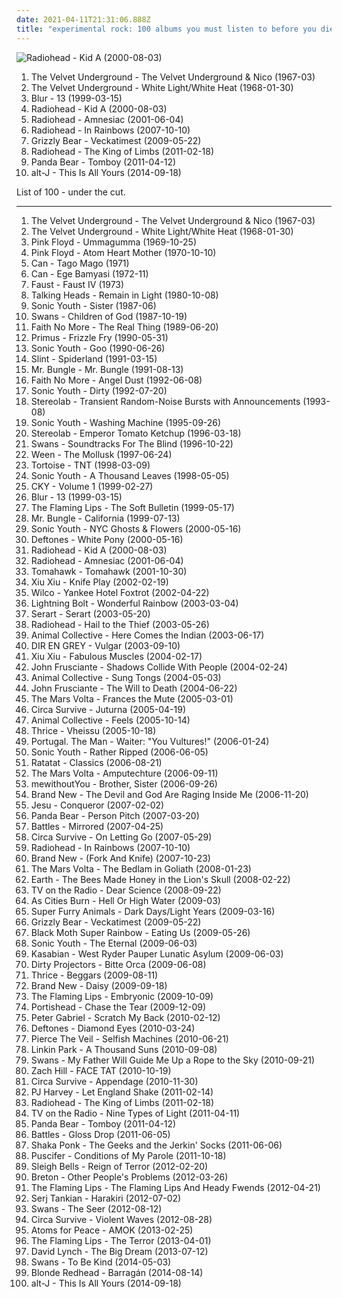 ```yaml
---
date: 2021-04-11T21:31:06.888Z
title: "experimental rock: 100 albums you must listen to before you die"
---
```

![Radiohead - Kid A (2000-08-03)](http://coverartarchive.org/release/b13f061a-bd3c-3aaf-9a60-64a0c6f7aee5/2563832918-500.jpg "Radiohead - Kid A (2000-08-03)")
<ol class="albums">
<li data-cover="http://coverartarchive.org/release/e2820d3f-bf0f-440f-b327-0a9c32e280d8/11733996765-500.jpg" data-tags="60s, rock, classic rock" role="button">The Velvet Underground - The Velvet Underground & Nico (1967-03)</li>
<li data-cover="http://coverartarchive.org/release/cad3294a-3ea9-3e0e-a426-fe9862571e34/15465460977-500.jpg" data-tags="proto-punk, 60s, rock, noise rock" role="button">The Velvet Underground - White Light/White Heat (1968-01-30)</li>
<li data-cover="http://coverartarchive.org/release/16a2fa8b-480e-3d58-8c42-684b9bec1493/7940071006-500.jpg" data-tags="britpop" role="button">Blur - 13 (1999-03-15)</li>
<li data-cover="http://coverartarchive.org/release/b13f061a-bd3c-3aaf-9a60-64a0c6f7aee5/2563832918-500.jpg" data-tags="electronic, alternative, experimental" role="button">Radiohead - Kid A (2000-08-03)</li>
<li data-cover="http://coverartarchive.org/release/d3f9b159-8eeb-4820-a258-19cc1ebfc770/7629533443-500.jpg" data-tags="alternative, electronic, experimental" role="button">Radiohead - Amnesiac (2001-06-04)</li>
<li data-cover="http://coverartarchive.org/release/ea92a194-2d60-35c7-9d56-0e1dba20cd45/8141643246-500.jpg" data-tags="alternative, alternative rock" role="button">Radiohead - In Rainbows (2007-10-10)</li>
<li data-cover="http://coverartarchive.org/release/5d7797f1-7efc-350e-8d1f-71c5229502e0/2276646471-500.jpg" data-tags="indie rock" role="button">Grizzly Bear - Veckatimest (2009-05-22)</li>
<li data-cover="http://coverartarchive.org/release/5c545925-f48c-3d5b-b448-23a25f9ec048/5554295701-500.jpg" data-tags="electronic, experimental, alternative" role="button">Radiohead - The King of Limbs (2011-02-18)</li>
<li data-cover="http://coverartarchive.org/release/8d5b56e7-7412-4724-9407-039e64ecd014/13800964524-500.jpg" data-tags="indie, experimental, experimental rock, paw tracks" role="button">Panda Bear - Tomboy (2011-04-12)</li>
<li data-cover="http://coverartarchive.org/release/8f88b648-658c-4419-9d15-138c9d6d40c1/7480709015-500.jpg" data-tags="electronic, indie, 2010s" role="button">alt-J - This Is All Yours (2014-09-18)</li>
</ol>
List of 100 - under the cut.
<!-- more -->

_________________

<ol class="albums">
<li data-cover="http://coverartarchive.org/release/e2820d3f-bf0f-440f-b327-0a9c32e280d8/11733996765-500.jpg" data-tags="60s, rock, classic rock" role="button">
The Velvet Underground - The Velvet Underground & Nico (1967-03)
</li>
<li data-cover="http://coverartarchive.org/release/cad3294a-3ea9-3e0e-a426-fe9862571e34/15465460977-500.jpg" data-tags="proto-punk, 60s, rock, noise rock" role="button">
The Velvet Underground - White Light/White Heat (1968-01-30)
</li>
<li data-cover="http://coverartarchive.org/release/53e9678a-90dd-3c32-8d28-1584b612f95f/9839280602-500.jpg" data-tags="psychedelic rock, progressive rock" role="button">
Pink Floyd - Ummagumma (1969-10-25)
</li>
<li data-cover="http://coverartarchive.org/release/99bb4f7c-753f-34bf-bf10-71ce81a7db3e/14225359048-500.jpg" data-tags="progressive rock" role="button">
Pink Floyd - Atom Heart Mother (1970-10-10)
</li>
<li data-cover="http://coverartarchive.org/release/c2d5e8d7-11e7-44db-bcb6-6c255a750c22/15593016402-500.jpg" data-tags="krautrock" role="button">
Can - Tago Mago (1971)
</li>
<li data-cover="https://img.discogs.com/40seZoe7982TiFPmA7C__89JEZE=/fit-in/227x222/filters:strip_icc():format(jpeg):mode_rgb():quality(90)/discogs-images/R-2220546-1311101202.jpeg.jpg" data-tags="krautrock" role="button">
Can - Ege Bamyasi (1972-11)
</li>
<li data-cover="http://coverartarchive.org/release/8397e602-0d10-4f6e-a6c3-2db7cd97f7e8/10060657210-500.jpg" data-tags="krautrock" role="button">
Faust - Faust IV (1973)
</li>
<li data-cover="https://via.placeholder.com/450" data-tags="new wave" role="button">
Talking Heads - Remain in Light (1980-10-08)
</li>
<li data-cover="https://via.placeholder.com/450" data-tags="alternative rock" role="button">
Sonic Youth - Sister (1987-06)
</li>
<li data-cover="http://coverartarchive.org/release/06bacf92-484b-3b01-aceb-2d3f255f0971/27317292861-500.jpg" data-tags="post-punk, industrial" role="button">
Swans - Children of God (1987-10-19)
</li>
<li data-cover="http://coverartarchive.org/release/bdc6f2fe-cc88-3bdc-93f9-4c69d1f94d64/9560736864-500.jpg" data-tags="alternative metal, alternative rock, rock" role="button">
Faith No More - The Real Thing (1989-06-20)
</li>
<li data-cover="https://img.discogs.com/YqqCs70buzegtoFW7myFLVnsQ8U=/fit-in/600x607/filters:strip_icc():format(jpeg):mode_rgb():quality(90)/discogs-images/R-3000806-1508266484-8892.jpeg.jpg" data-tags="funk metal" role="button">
Primus - Frizzle Fry (1990-05-31)
</li>
<li data-cover="http://coverartarchive.org/release/1123137a-295d-4c19-9dad-76ea01bc656a/28314714742-500.jpg" data-tags="90s" role="button">
Sonic Youth - Goo (1990-06-26)
</li>
<li data-cover="http://coverartarchive.org/release/a16b871f-3b71-3bb0-9a9d-798b513a4fc0/11175324617-500.jpg" data-tags="post-rock, math rock" role="button">
Slint - Spiderland (1991-03-15)
</li>
<li data-cover="https://img.discogs.com/HJT94iGkU8e2ZxaB2qa_BtPI39w=/fit-in/600x602/filters:strip_icc():format(jpeg):mode_rgb():quality(90)/discogs-images/R-893051-1170005593.jpeg.jpg" data-tags="experimental" role="button">
Mr. Bungle - Mr. Bungle (1991-08-13)
</li>
<li data-cover="http://coverartarchive.org/release/9a25698c-bf29-3297-a05f-80f68c736e14/25332108545-500.jpg" data-tags="alternative rock, rock, alternative metal" role="button">
Faith No More - Angel Dust (1992-06-08)
</li>
<li data-cover="http://coverartarchive.org/release/c8c59a0a-5464-4eac-8251-5cfa102de5ac/15872226838-500.jpg" data-tags="alternative, 90s, alternative rock" role="button">
Sonic Youth - Dirty (1992-07-20)
</li>
<li data-cover="https://img.discogs.com/ZnjYO2nVvUYeoMhGVzSn0PcUmWA=/fit-in/600x600/filters:strip_icc():format(jpeg):mode_rgb():quality(90)/discogs-images/R-69224-1539685002-6815.jpeg.jpg" data-tags="post-rock" role="button">
Stereolab - Transient Random-Noise Bursts with Announcements (1993-08)
</li>
<li data-cover="http://coverartarchive.org/release/67d93077-86df-3813-b002-101fa84ceb0e/9707018811-500.jpg" data-tags="alternative, alternative rock, rock, 90s" role="button">
Sonic Youth - Washing Machine (1995-09-26)
</li>
<li data-cover="https://img.discogs.com/4HkJGrtDwv0XVzjdnvH6ZADsIWc=/fit-in/600x537/filters:strip_icc():format(jpeg):mode_rgb():quality(90)/discogs-images/R-3327885-1325950798.jpeg.jpg" data-tags="electronic, experimental" role="button">
Stereolab - Emperor Tomato Ketchup (1996-03-18)
</li>
<li data-cover="http://coverartarchive.org/release/4e3e2b8a-adfb-3690-b0c3-03b78205049d/1958490670-500.jpg" data-tags="post-rock" role="button">
Swans - Soundtracks For The Blind (1996-10-22)
</li>
<li data-cover="http://coverartarchive.org/release/8e13940f-65ba-30f5-834d-f3692d21688a/22395044342-500.jpg" data-tags="nautical, alternative" role="button">
Ween - The Mollusk (1997-06-24)
</li>
<li data-cover="http://coverartarchive.org/release/db2b85d1-912d-3965-bd5e-7c9dc18e2af1/22029271309-500.jpg" data-tags="post-rock" role="button">
Tortoise - TNT (1998-03-09)
</li>
<li data-cover="https://img.discogs.com/qeSNS31G6vJ758RVSQm4W6ho6nI=/fit-in/439x380/filters:strip_icc():format(jpeg):mode_rgb():quality(90)/discogs-images/R-4879756-1378290331-3017.jpeg.jpg" data-tags="experimental, alternative" role="button">
Sonic Youth - A Thousand Leaves (1998-05-05)
</li>
<li data-cover="http://coverartarchive.org/release/70315537-2635-469c-bba6-267731b794ae/2968759370-500.jpg" data-tags="alternative metal" role="button">
CKY - Volume 1 (1999-02-27)
</li>
<li data-cover="http://coverartarchive.org/release/16a2fa8b-480e-3d58-8c42-684b9bec1493/7940071006-500.jpg" data-tags="britpop" role="button">
Blur - 13 (1999-03-15)
</li>
<li data-cover="http://coverartarchive.org/release/58e26176-9898-4a7e-837f-fcb221f1dfc1/21047497043-500.jpg" data-tags="indie, 90s, alternative, rock" role="button">
The Flaming Lips - The Soft Bulletin (1999-05-17)
</li>
<li data-cover="https://img.discogs.com/2IA5yrIj8GHvH5q6RKsJmqdUnkc=/fit-in/400x400/filters:strip_icc():format(jpeg):mode_rgb():quality(90)/discogs-images/R-3592559-1336582958-8440.jpeg.jpg" data-tags="experimental, avant-garde, mike patton" role="button">
Mr. Bungle - California (1999-07-13)
</li>
<li data-cover="http://coverartarchive.org/release/e874cafd-1266-4627-962b-3011feb70f0f/7678581820-500.jpg" data-tags="experimental, experimental rock, 00s" role="button">
Sonic Youth - NYC Ghosts & Flowers (2000-05-16)
</li>
<li data-cover="http://coverartarchive.org/release/c7e82aec-f36b-45ef-9eb6-0721825b210b/1295812381-500.jpg" data-tags="alternative metal, nu metal" role="button">
Deftones - White Pony (2000-05-16)
</li>
<li data-cover="http://coverartarchive.org/release/b13f061a-bd3c-3aaf-9a60-64a0c6f7aee5/2563832918-500.jpg" data-tags="electronic, alternative, experimental" role="button">
Radiohead - Kid A (2000-08-03)
</li>
<li data-cover="http://coverartarchive.org/release/d3f9b159-8eeb-4820-a258-19cc1ebfc770/7629533443-500.jpg" data-tags="alternative, electronic, experimental" role="button">
Radiohead - Amnesiac (2001-06-04)
</li>
<li data-cover="http://coverartarchive.org/release/f41aae5a-e03c-4a96-9744-5ab424eb8a9f/8126983412-500.jpg" data-tags="mike patton, experimental" role="button">
Tomahawk - Tomahawk (2001-10-30)
</li>
<li data-cover="https://img.discogs.com/_OtoSqYCltIa6c55GSK0SNGDCCM=/fit-in/595x600/filters:strip_icc():format(jpeg):mode_rgb():quality(90)/discogs-images/R-339496-1326052398.jpeg.jpg" data-tags="00s" role="button">
Xiu Xiu - Knife Play (2002-02-19)
</li>
<li data-cover="http://coverartarchive.org/release/667f92d8-2ea5-49fd-914b-54f955622ea9/3636036495-500.jpg" data-tags="indie, alt-country" role="button">
Wilco - Yankee Hotel Foxtrot (2002-04-22)
</li>
<li data-cover="http://coverartarchive.org/release/f626b8d5-67a6-4bc7-82cd-4a0c24c8ed5d/11799177283-500.jpg" data-tags="noise rock" role="button">
Lightning Bolt - Wonderful Rainbow (2003-03-04)
</li>
<li data-cover="http://coverartarchive.org/release/e5acb0c3-3a10-48b8-ade0-62d9db1a947b/15138234429-500.jpg" data-tags="experimental rock" role="button">
Serart - Serart (2003-05-20)
</li>
<li data-cover="http://coverartarchive.org/release/60f36c0c-cdcc-34e5-a055-bc3c1843140d/6496042557-500.jpg" data-tags="alternative rock, alternative" role="button">
Radiohead - Hail to the Thief (2003-05-26)
</li>
<li data-cover="http://coverartarchive.org/release/0afd8fd7-88b3-3711-ab11-82aa194efccc/26369390980-500.jpg" data-tags="experimental" role="button">
Animal Collective - Here Comes the Indian (2003-06-17)
</li>
<li data-cover="http://coverartarchive.org/release/0ddfef9a-16d2-3f43-94bf-5e5efdb13883/7454535329-500.jpg" data-tags="j-rock" role="button">
DIR EN GREY - Vulgar (2003-09-10)
</li>
<li data-cover="http://coverartarchive.org/release/40ea02cf-77ee-43e7-89c3-ab54f759c078/5619297237-500.jpg" data-tags="experimental" role="button">
Xiu Xiu - Fabulous Muscles (2004-02-17)
</li>
<li data-cover="http://coverartarchive.org/release/0c18d5dd-3e3d-459c-b647-80734819d072/20451673315-500.jpg" data-tags="alternative, experimental" role="button">
John Frusciante - Shadows Collide With People (2004-02-24)
</li>
<li data-cover="https://img.discogs.com/LxqTF7K3WEFBZ473ePXhsZJMETU=/fit-in/600x376/filters:strip_icc():format(jpeg):mode_rgb():quality(90)/discogs-images/R-4949202-1591655609-3083.jpeg.jpg" data-tags="experimental, freak folk" role="button">
Animal Collective - Sung Tongs (2004-05-03)
</li>
<li data-cover="https://img.discogs.com/z2S_5gHnOplgRW32RtYNqoGmf-g=/fit-in/250x250/filters:strip_icc():format(jpeg):mode_rgb():quality(90)/discogs-images/R-4188253-1358358245-1790.jpeg.jpg" data-tags="alternative" role="button">
John Frusciante - The Will to Death (2004-06-22)
</li>
<li data-cover="http://coverartarchive.org/release/95973de7-ddf0-3322-81ea-9f636175bd79/16361971618-500.jpg" data-tags="progressive rock" role="button">
The Mars Volta - Frances the Mute (2005-03-01)
</li>
<li data-cover="http://coverartarchive.org/release/a3dcaa6b-071e-3d43-b4c7-3e7d852a257e/8355151197-500.jpg" data-tags="alternative rock, experimental, indie" role="button">
Circa Survive - Juturna (2005-04-19)
</li>
<li data-cover="http://coverartarchive.org/release/f5d8fc0b-f20d-3e74-85ae-b9e124bf8d25/20324224572-500.jpg" data-tags="experimental, indie" role="button">
Animal Collective - Feels (2005-10-14)
</li>
<li data-cover="http://coverartarchive.org/release/8cc658aa-5ded-44e9-8a24-4e50fa0425ae/18280581390-500.jpg" data-tags="post-hardcore" role="button">
Thrice - Vheissu (2005-10-18)
</li>
<li data-cover="https://img.discogs.com/6nuwcGMaAmQDKLnqV-m5Vi0QVpQ=/fit-in/600x593/filters:strip_icc():format(jpeg):mode_rgb():quality(90)/discogs-images/R-748314-1452143673-5932.jpeg.jpg" data-tags="indie, experimental, indie rock" role="button">
Portugal. The Man - Waiter: "You Vultures!" (2006-01-24)
</li>
<li data-cover="https://img.discogs.com/w7C3d8OHmFjsMS3t3Tvx8WQSFRo=/fit-in/400x391/filters:strip_icc():format(jpeg):mode_rgb():quality(90)/discogs-images/R-5119480-1385028132-2136.jpeg.jpg" data-tags="alternative rock" role="button">
Sonic Youth - Rather Ripped (2006-06-05)
</li>
<li data-cover="http://coverartarchive.org/release/2a44e673-1ebb-3215-a2be-86f7f1f1f8b2/10132312693-500.jpg" data-tags="electronic" role="button">
Ratatat - Classics (2006-08-21)
</li>
<li data-cover="https://via.placeholder.com/450" data-tags="progressive rock" role="button">
The Mars Volta - Amputechture (2006-09-11)
</li>
<li data-cover="http://coverartarchive.org/release/5ce948fc-a995-4c62-8f00-3f5db5700341/4889935052-500.jpg" data-tags="indie rock" role="button">
mewithoutYou - Brother, Sister (2006-09-26)
</li>
<li data-cover="http://coverartarchive.org/release/c9294302-9589-4859-a0ed-d82c65b017db/4724008040-500.jpg" data-tags="alternative rock, alternative" role="button">
Brand New - The Devil and God Are Raging Inside Me (2006-11-20)
</li>
<li data-cover="http://coverartarchive.org/release/3a99332d-e326-46d6-acdc-f9935bdb9efb/26240956893-500.jpg" data-tags="post-rock, shoegaze, drone, experimental" role="button">
Jesu - Conqueror (2007-02-02)
</li>
<li data-cover="http://coverartarchive.org/release/d40165ac-a2c9-4ab7-9844-b643106a5a9b/13817952025-500.jpg" data-tags="experimental, indie" role="button">
Panda Bear - Person Pitch (2007-03-20)
</li>
<li data-cover="http://coverartarchive.org/release/bd32dcd0-5a09-4725-97ed-5918f55ee356/11318478591-500.jpg" data-tags="math rock" role="button">
Battles - Mirrored (2007-04-25)
</li>
<li data-cover="http://coverartarchive.org/release/e12d6912-2309-4fbc-8d98-9a67c2cca307/8355143858-500.jpg" data-tags="indie, emo, experimental" role="button">
Circa Survive - On Letting Go (2007-05-29)
</li>
<li data-cover="http://coverartarchive.org/release/ea92a194-2d60-35c7-9d56-0e1dba20cd45/8141643246-500.jpg" data-tags="alternative, alternative rock" role="button">
Radiohead - In Rainbows (2007-10-10)
</li>
<li data-cover="http://coverartarchive.org/release/2019b20c-5d03-4541-bb53-5c15ee70d96a/9587442762-500.jpg" data-tags="alternative, alternative rock" role="button">
Brand New - (Fork And Knife) (2007-10-23)
</li>
<li data-cover="https://via.placeholder.com/450" data-tags="progressive rock" role="button">
The Mars Volta - The Bedlam in Goliath (2008-01-23)
</li>
<li data-cover="http://coverartarchive.org/release/af17e2e2-6b02-44b8-a848-67c7f66f6803/17517986245-500.jpg" data-tags="drone, instrumental, post-rock" role="button">
Earth - The Bees Made Honey in the Lion's Skull (2008-02-22)
</li>
<li data-cover="http://coverartarchive.org/release/746067ad-88f0-4426-b5a5-7313b186488c/22393792907-500.jpg" data-tags="indie, indie rock, alternative, experimental" role="button">
TV on the Radio - Dear Science (2008-09-22)
</li>
<li data-cover="http://coverartarchive.org/release/2caa5d2e-3729-4177-b07d-1e14f033d3c1/7393338289-500.jpg" data-tags="indie rock, progressive rock" role="button">
As Cities Burn - Hell Or High Water (2009-03)
</li>
<li data-cover="https://img.discogs.com/cdME9ogwCFjzneZRa6xwKUCJ13s=/fit-in/600x525/filters:strip_icc():format(jpeg):mode_rgb():quality(90)/discogs-images/R-3843600-1346600405-8970.jpeg.jpg" data-tags="british, uk, experimental rock, britannique" role="button">
Super Furry Animals - Dark Days/Light Years (2009-03-16)
</li>
<li data-cover="http://coverartarchive.org/release/5d7797f1-7efc-350e-8d1f-71c5229502e0/2276646471-500.jpg" data-tags="indie rock" role="button">
Grizzly Bear - Veckatimest (2009-05-22)
</li>
<li data-cover="http://coverartarchive.org/release/19f14544-77fb-4d5f-92c8-352fa5cfea8e/18182528220-500.jpg" data-tags="psychedelic, graveface" role="button">
Black Moth Super Rainbow - Eating Us (2009-05-26)
</li>
<li data-cover="https://img.discogs.com/Qs-XsCyFcAq1-r3ykSEGmihWB3k=/fit-in/400x403/filters:strip_icc():format(jpeg):mode_rgb():quality(90)/discogs-images/R-2586371-1291821882.jpeg.jpg" data-tags="alternative rock, noise rock, post-punk" role="button">
Sonic Youth - The Eternal (2009-06-03)
</li>
<li data-cover="http://coverartarchive.org/release/9abf8864-0a0e-4b3b-b560-e950aa8ec9d9/12242454111-500.jpg" data-tags="indie, alternative rock, indie rock, british" role="button">
Kasabian - West Ryder Pauper Lunatic Asylum (2009-06-03)
</li>
<li data-cover="http://coverartarchive.org/release/5a5b5fe2-0898-3026-afb7-378fb8373752/8131494180-500.jpg" data-tags="experimental, indie rock, freak folk" role="button">
Dirty Projectors - Bitte Orca (2009-06-08)
</li>
<li data-cover="http://coverartarchive.org/release/53e71236-6849-3089-a38b-4b84072fe38b/26299801216-500.jpg" data-tags="post-hardcore, rock, experimental rock" role="button">
Thrice - Beggars (2009-08-11)
</li>
<li data-cover="http://coverartarchive.org/release/aa69a080-f4bd-44cd-bc3d-513880be9ea5/9465797397-500.jpg" data-tags="alternative rock" role="button">
Brand New - Daisy (2009-09-18)
</li>
<li data-cover="https://img.discogs.com/mXU3qnTtVCSDOHUgRIyj8XjI4mE=/fit-in/592x600/filters:strip_icc():format(jpeg):mode_rgb():quality(90)/discogs-images/R-5395634-1392309898-3190.jpeg.jpg" data-tags="psychedelic" role="button">
The Flaming Lips - Embryonic (2009-10-09)
</li>
<li data-cover="http://coverartarchive.org/release/d45da67a-e3c5-3c6d-985e-03d421cfd624/17589986362-500.jpg" data-tags="british" role="button">
Portishead - Chase the Tear (2009-12-09)
</li>
<li data-cover="https://img.discogs.com/-8aBOmFQ8fB3TokkT7RCF20_3uk=/fit-in/471x468/filters:strip_icc():format(jpeg):mode_rgb():quality(90)/discogs-images/R-7332044-1439106554-9938.jpeg.jpg" data-tags="singer-songwriter, rock" role="button">
Peter Gabriel - Scratch My Back (2010-02-12)
</li>
<li data-cover="http://coverartarchive.org/release/9ca0e1a5-ab61-40e2-99c8-bab84f4ed5de/7767150878-500.jpg" data-tags="alternative metal" role="button">
Deftones - Diamond Eyes (2010-03-24)
</li>
<li data-cover="http://coverartarchive.org/release/52480116-0a55-4090-a91a-7b0752f7955f/7149416698-500.jpg" data-tags="post-hardcore, emocore" role="button">
Pierce The Veil - Selfish Machines (2010-06-21)
</li>
<li data-cover="https://img.discogs.com/E1rJV7-RN_OBhBtQnvJOdGKZbto=/fit-in/600x517/filters:strip_icc():format(jpeg):mode_rgb():quality(90)/discogs-images/R-8316881-1464046210-4791.jpeg.jpg" data-tags="alternative rock, electronic, rock" role="button">
Linkin Park - A Thousand Suns (2010-09-08)
</li>
<li data-cover="http://coverartarchive.org/release/b3468ed3-ebae-475b-932e-5578336ce72b/1944402956-500.jpg" data-tags="post-rock, experimental" role="button">
Swans - My Father Will Guide Me Up a Rope to the Sky (2010-09-21)
</li>
<li data-cover="http://coverartarchive.org/release/2a9000af-1768-4ec2-aa01-b44cacb0e887/11441414525-500.jpg" data-tags="noise, math rock, experimental, experimental rock, neo-psychedelia" role="button">
Zach Hill - FACE TAT (2010-10-19)
</li>
<li data-cover="https://img.discogs.com/29SA_cI3a65ib5BIFv60NOKQCB8=/fit-in/600x530/filters:strip_icc():format(jpeg):mode_rgb():quality(90)/discogs-images/R-2831383-1554061581-8073.jpeg.jpg" data-tags="indie, experimental, post-rock, progressive rock, experimental rock" role="button">
Circa Survive - Appendage (2010-11-30)
</li>
<li data-cover="https://img.discogs.com/tHBCQfIg9Ryllp1qJJzjB6GZNJw=/fit-in/600x592/filters:strip_icc():format(jpeg):mode_rgb():quality(90)/discogs-images/R-10072260-1491127058-4121.jpeg.jpg" data-tags="alternative, political" role="button">
PJ Harvey - Let England Shake (2011-02-14)
</li>
<li data-cover="http://coverartarchive.org/release/5c545925-f48c-3d5b-b448-23a25f9ec048/5554295701-500.jpg" data-tags="electronic, experimental, alternative" role="button">
Radiohead - The King of Limbs (2011-02-18)
</li>
<li data-cover="https://via.placeholder.com/450" data-tags="indie, indie rock, alternative" role="button">
TV on the Radio - Nine Types of Light (2011-04-11)
</li>
<li data-cover="http://coverartarchive.org/release/8d5b56e7-7412-4724-9407-039e64ecd014/13800964524-500.jpg" data-tags="indie, experimental, experimental rock, paw tracks" role="button">
Panda Bear - Tomboy (2011-04-12)
</li>
<li data-cover="http://coverartarchive.org/release/c0a2429b-26e5-352f-8561-d7ee9e606e6c/4922570721-500.jpg" data-tags="math rock" role="button">
Battles - Gloss Drop (2011-06-05)
</li>
<li data-cover="http://coverartarchive.org/release/842bf6e0-f562-4c2a-b240-a97c17820c1b/10745033351-500.jpg" data-tags="experimental rock, 4-5" role="button">
Shaka Ponk - The Geeks and the Jerkin' Socks (2011-06-06)
</li>
<li data-cover="http://coverartarchive.org/release/e3d38348-6cec-47da-92ad-49969812116b/28429823396-500.jpg" data-tags="alternative rock, experimental" role="button">
Puscifer - Conditions of My Parole (2011-10-18)
</li>
<li data-cover="http://coverartarchive.org/release/afc47229-be68-49be-9306-6563a2acbad8/3180799317-500.jpg" data-tags="noise pop, indie rock" role="button">
Sleigh Bells - Reign of Terror (2012-02-20)
</li>
<li data-cover="https://img.discogs.com/CKYwnnaX5Vz0CMfc4RXqxVPc0xY=/fit-in/596x600/filters:strip_icc():format(jpeg):mode_rgb():quality(90)/discogs-images/R-3431855-1524164703-2890.jpeg.jpg" data-tags="experimental, experimental rock, indietronica, electro-rock, electronic rock, fatcat records, 010s, my gang 12" role="button">
Breton - Other People's Problems (2012-03-26)
</li>
<li data-cover="http://coverartarchive.org/release/649641fb-a220-4ca6-ac26-a41e94bf1ed5/1067679953-500.jpg" data-tags="noise, noise rock, experimental rock, psychedelic, noise pop, acid, art rock, psychedelic rock, collaboration, drugs, neo-psychedelia, bella union, warner bros records, warner bros, record store day 2012" role="button">
The Flaming Lips - The Flaming Lips And Heady Fwends (2012-04-21)
</li>
<li data-cover="http://coverartarchive.org/release/1d7d74f6-0053-4d5f-a48e-183ba418269f/1509338950-500.jpg" data-tags="alternative rock" role="button">
Serj Tankian - Harakiri (2012-07-02)
</li>
<li data-cover="http://coverartarchive.org/release/f4a636f1-4732-4bc0-8559-66b8b3bc345f/1940789966-500.jpg" data-tags="post-rock, experimental" role="button">
Swans - The Seer (2012-08-12)
</li>
<li data-cover="https://img.discogs.com/kW8zRdivEsPUFc1V0RfFoYPOtXk=/fit-in/400x400/filters:strip_icc():format(jpeg):mode_rgb():quality(90)/discogs-images/R-4459358-1365448675-9839.jpeg.jpg" data-tags="alternative rock, atmospheric" role="button">
Circa Survive - Violent Waves (2012-08-28)
</li>
<li data-cover="https://img.discogs.com/LDZ4xPzGgrzq0VCslP4dBxvdrqE=/fit-in/598x598/filters:strip_icc():format(jpeg):mode_rgb():quality(90)/discogs-images/R-4298618-1361919180-9465.jpeg.jpg" data-tags="electronic" role="button">
Atoms for Peace - AMOK (2013-02-25)
</li>
<li data-cover="https://img.discogs.com/S26wNV1io5Yx19HkUbg1YwRa9ug=/fit-in/600x600/filters:strip_icc():format(jpeg):mode_rgb():quality(90)/discogs-images/R-6999033-1431357387-8924.jpeg.jpg" data-tags="experimental, neo-psychedelia" role="button">
The Flaming Lips - The Terror (2013-04-01)
</li>
<li data-cover="http://coverartarchive.org/release/bf7683c3-7772-4388-8e12-3b367b59a505/18544740654-500.jpg" data-tags="experimental" role="button">
David Lynch - The Big Dream (2013-07-12)
</li>
<li data-cover="http://coverartarchive.org/release/01430596-3eaa-4d2f-8198-8e15aac948bd/7269530596-500.jpg" data-tags="post-rock" role="button">
Swans - To Be Kind (2014-05-03)
</li>
<li data-cover="https://img.discogs.com/gRK9qXxMhL4A8iR9BH6UhZ0qAds=/fit-in/494x500/filters:strip_icc():format(jpeg):mode_rgb():quality(90)/discogs-images/R-5951182-1447146079-7615.jpeg.jpg" data-tags="2014 releases, 2014: albums" role="button">
Blonde Redhead - Barragán (2014-08-14)
</li>
<li data-cover="http://coverartarchive.org/release/8f88b648-658c-4419-9d15-138c9d6d40c1/7480709015-500.jpg" data-tags="electronic, indie, 2010s" role="button">
alt-J - This Is All Yours (2014-09-18)
</li>
</ol>